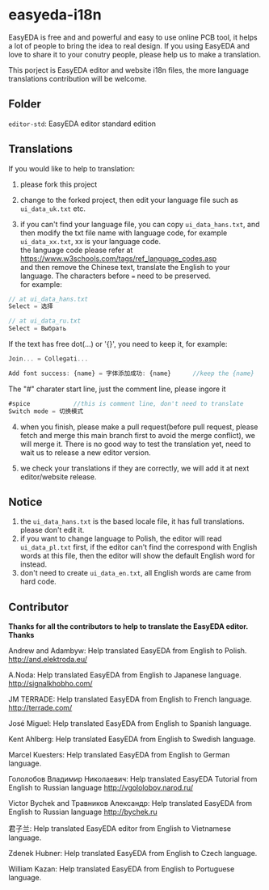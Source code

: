 # easyeda-i18n

EasyEDA is free and and powerful and easy to use online PCB tool, it helps a lot of people to bring the idea to real design. If you using EasyEDA and love to share it to your conutry people, please help us to make a translation.

This porject is EasyEDA editor and website i18n files, the more language translations contribution will be welcome.

## Folder

`editor-std`: EasyEDA editor standard edition

## Translations

If you would like to help to translation:

1) please fork this project

2) change to the forked project, then edit your language file such as `ui_data_uk.txt` etc. 

3) if you can't find your language file, you can copy `ui_data_hans.txt`, and then modify the txt file name with language code, for example `ui_data_xx.txt`, xx is your language code.   
the language code please refer at https://www.w3schools.com/tags/ref_language_codes.asp   
and then remove the Chinese text, translate the English to your language. The characters before `=` need to be preserved.  
for example:
```js
// at ui_data_hans.txt
Select = 选择

// at ui_data_ru.txt
Select = Выбрать

```
If the text has free dot(...) or '{}', you need to keep it, for example:
```js
Join... = Collegati...

Add font success: {name} = 字体添加成功: {name}      //keep the {name}
```
The "#" charater start line, just the comment line, please ingore it
```js
#spice            //this is comment line, don't need to translate
Switch mode = 切换模式
```


4) when you finish, please make a pull request(before pull request, please fetch and merge this main branch first to avoid the merge conflict), we will merge it. There is no good way to test the translation yet, need to wait us to release a new editor version.

5) we check your translations if they are correctly, we will add it at next editor/website release.


## Notice

1) the `ui_data_hans.txt` is the based locale file, it has full translations. please don't edit it. 
2) if you want to change language to Polish, the editor will read `ui_data_pl.txt` first, if the editor can't find the correspond with English words at this file, then the editor will show the default English word for instead.
3) don't need to create `ui_data_en.txt`, all English words are came from hard code.


## Contributor

**Thanks for all the contributors to help to translate the EasyEDA editor. Thanks**

Andrew and Adambyw: Help translated EasyEDA from English to Polish. http://and.elektroda.eu/

A.Noda: Help translated EasyEDA from English to Japanese language. http://signalkhobho.com/

JM TERRADE:  Help translated EasyEDA from English to French language. http://terrade.com/

José Miguel: Help translated EasyEDA from English to Spanish language.

Kent Ahlberg: Help translated EasyEDA from English to Swedish language.

Marcel Kuesters: Help translated EasyEDA from English to German language.

Гололобов Владимир Николаевич: Help translated EasyEDA Tutorial from English to Russian language http://vgololobov.narod.ru/

Victor Bychek and Травников Александр: Help translated EasyEDA from English to Russian language http://bychek.ru

君子兰: Help translated EasyEDA editor from English to Vietnamese language.

Zdenek Hubner: Help translated EasyEDA from English to Czech language.

William Kazan: Help translated EasyEDA from English to Portuguese language.

